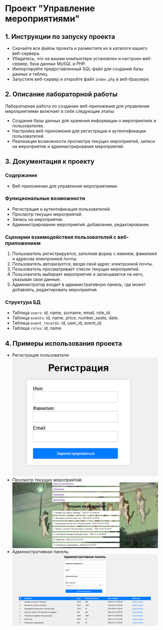 # Проект "Управление мероприятиями"

## 1. Инструкции по запуску проекта
- Скачайте все файлы проекта и разместите их в каталоге вашего веб-сервера.
- Убедитесь, что на вашем компьютере установлен и настроен веб-сервер, база данных MySQL и PHP.
- Импортируйте предоставленный SQL-файл для создания базы данных и таблиц.
- Запустите веб-сервер и откройте файл `index.php` в веб-браузере.

## 2. Описание лабораторной работы
Лабораторная работа по созданию веб-приложения для управления мероприятиями включает в себя следующие этапы:
- Создание базы данных для хранения информации о мероприятиях и пользователях.
- Настройка веб-приложения для регистрации и аутентификации пользователей.
- Реализация возможности просмотра текущих мероприятий, записи на мероприятие и администрирования мероприятий.

## 3. Документация к проекту
### Содержание
- Веб-приложение для управления мероприятиями.
### Функциональные возможности
- Регистрация и аутентификация пользователей.
- Просмотр текущих мероприятий.
- Запись на мероприятие.
- Администрирование мероприятий: добавление, редактирование.
### Сценарии взаимодействия пользователей с веб-приложением
1. Пользователь регистрируется, заполняя форму с именем, фамилией и адресом электронной почты.
2. Пользователь авторизуется, вводя свой адрес электронной почты.
3. Пользователь просматривает список текущих мероприятий.
4. Пользователь выбирает мероприятие и записывается на него, указывая свои данные.
5. Администратор входит в административную панель, где может добавлять, редактировать мероприятия.
### Структура БД
- Таблица `users`: id, name, surname, email, role_id.
- Таблица `events`: id, name, price, number_seats, date.
- Таблица `event_records`: id, user_id, event_id.
- Таблица `roles`: id, name.

## 4. Примеры использования проекта
- Регистрация пользователя:
  ![Registration](regist.png)
- Просмотр текущих мероприятий:
  ![Events](mer.png)
- Административная панель:
  ![Admin Panel](admin.png)

